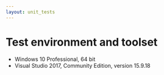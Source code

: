 ```yaml
---
layout: unit_tests
---
```


# Test environment and toolset 

* Windows 10 Professional, 64 bit
* Visual Studio 2017, Community Edition, version 15.9.18
